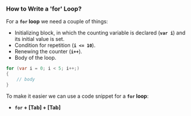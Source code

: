 ### How to Write a 'for' Loop?

For a **`for` loop** we need a couple of things:

* Initializing block, in which the counting variable is declared (**`var i`**) and its initial value is set.
* Condition for repetition (**`i <= 10`**).
* Renewing the counter (**`i++`**).
* Body of the loop.

```csharp
for (var i = 0; i < 5; i++;)
{
    // body
}
```

To make it easier we can use a code snippet for a **`for` loop**:
 * **`for` + [Tab] + [Tab]**